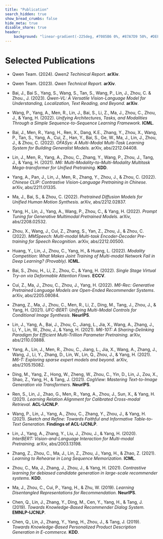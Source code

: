 ```yaml
---
title: "Publication"
search_hidden: true
show_bread_crumbs: false
hide_meta: true
disable_share: true
header:
    background: "linear-gradient(-225deg, #7085B6 0%, #87A7D9 50%, #DEF3F8 100%);"
---
```


# Selected Publications

- Qwen Team. (2024). _Qwen2 Techinical Report._ **arXiv**.

- Qwen Team. (2023). _Qwen Technical Report._ **arXiv**.

- Bai, J., Bai S., Yang, S., Wang, S., Tan, S., Wang, P., Lin, J., Zhou, C. & Zhou., J. (2023). _Qwen-VL: A Versatile Vision-Language Model for Understanding, Localization, Text Reading, and Beyond._ **arXiv**.

- Wang, P., Yang, A., Men, R., Lin, J., Bai, S., Li, Z., Ma, J., Zhou, C., Zhou, J., & Yang, H. (2022). _Unifying Architectures, Tasks, and Modalities Through a Simple Sequence-to-Sequence Learning Framework._ **ICML**.

- Bai, J., Men, R., Yang, H., Ren, X., Dang, K.E., Zhang, Y., Zhou, X., Wang, P., Tan, S., Yang, A., Cui, Z., Han, Y., Bai, S., Ge, W., Ma, J., Lin, J., Zhou, J., & Zhou, C. (2022). _OFASys: A Multi-Modal Multi-Task Learning System for Building Generalist Models._ arXiv, abs/2212.04408.

- Lin, J., Men, R., Yang, A., Zhou, C., Zhang, Y., Wang, P., Zhou, J., Tang, J., & Yang, H. (2021). _M6: Multi-Modality-to-Multi-Modality Multitask Mega-transformer for Unified Pretraining._ **KDD**.

- Yang, A., Pan, J., Lin, J., Men, R., Zhang, Y., Zhou, J., & Zhou, C. (2022). _Chinese CLIP: Contrastive Vision-Language Pretraining in Chinese._ arXiv, abs/2211.01335.

- Ma, J., Bai, S., & Zhou, C. (2022). _Pretrained Diffusion Models for Unified Human Motion Synthesis._ arXiv, abs/2212.02837.

- Yang, H., Lin, J., Yang, A., Wang, P., Zhou, C., & Yang, H. (2022). _Prompt Tuning for Generative Multimodal Pretrained Models._ arXiv, abs/2208.02532.

- Zhou, X., Wang, J., Cui, Z., Zhang, S., Yan, Z., Zhou, J., & Zhou, C. (2022). _MMSpeech: Multi-modal Multi-task Encoder-Decoder Pre-training for Speech Recognition._ arXiv, abs/2212.00500.

- Huang, Y., Lin, J., Zhou, C., Yang, H., & Huang, L. (2022). _Modality Competition: What Makes Joint Training of Multi-modal Network Fail in Deep Learning? (Provably)._ **ICML**.

- Bai, S., Zhou, H., Li, Z., Zhou, C., & Yang, H. (2022). _Single Stage Virtual Try-on via Deformable Attention Flows_. **ECCV**.

- Cui, Z., Ma, J., Zhou, C., Zhou, J., Yang, H. (2022). _M6-Rec: Generative Pretrained Language Models are Open-Ended Recommender Systems_. arXiv, abs/2205.08084.

- Zhang, Z., Ma, J., Zhou, C., Men, R., Li, Z., Ding, M., Tang, J., Zhou, J., & Yang, H. (2021). _UFC-BERT: Unifying Multi-Modal Controls for Conditional Image Synthesis._ **NeurIPS**.

- Lin, J., Yang, A., Bai, J., Zhou, C., Jiang, L., Jia, X., Wang, A., Zhang, J., Li, Y., Lin, W., Zhou, J., & Yang, H. (2021). _M6-10T: A Sharing-Delinking Paradigm for Efficient Multi-Trillion Parameter Pretraining._ arXiv, abs/2110.03888.

- Yang, A., Lin, J., Men, R., Zhou, C., Jiang, L., Jia, X., Wang, A., Zhang, J., Wang, J., Li, Y., Zhang, D., Lin, W., Lin, Q., Zhou, J., & Yang, H. (2021). _M6-T: Exploring sparse expert models and beyond._ arXiv, abs/2105.15082.

- Ding, M., Yang, Z., Hong, W., Zheng, W., Zhou, C., Yin, D., Lin, J., Zou, X., Shao, Z., Yang, H., & Tang, J. (2021). _CogView: Mastering Text-to-Image Generation via Transformers_. **NeurIPS**.

- Ren, S., Lin, J., Zhao, G., Men, R., Yang, A., Zhou, J., Sun, X., & Yang, H. (2021). _Learning Relation Alignment for Calibrated Cross-modal Retrieval._ **ACL-IJCNLP**.

- Wang, P., Lin, J., Yang, A., Zhou, C., Zhang, Y., Zhou, J., & Yang, H. (2021). _Sketch and Refine: Towards Faithful and Informative Table-to-Text Generation._ **Findings of ACL-IJCNLP**.

- Lin, J., Yang, A., Zhang, Y., Liu, J., Zhou, J., & Yang, H. (2020). _InterBERT: Vision-and-Language Interaction for Multi-modal Pretraining._ arXiv, abs/2003.13198.

- Zhang, Z., Zhou, C., Ma, J., Lin, Z., Zhou, J., Yang, H., & Zhao, Z. (2021). _Learning to Rehearse in Long Sequence Memorization._ **ICML**.

- Zhou, C., Ma, J., Zhang, J., Zhou, J., & Yang, H. (2021). _Contrastive learning for debiased candidate generation in large-scale recommender systems._ **KDD**.

- Ma, J., Zhou, C., Cui, P., Yang, H., & Zhu, W. (2019). _Learning Disentangled Representations for Recommendation._  **NeurIPS**.

- Chen, Q., Lin, J., Zhang, Y., Ding, M., Cen, Y., Yang, H., & Tang, J. (2019). _Towards Knowledge-Based Recommender Dialog System._ **EMNLP-IJCNLP**.

- Chen, Q., Lin, J., Zhang, Y., Yang, H., Zhou, J., & Tang, J. (2019). _Towards Knowledge-Based Personalized Product Description Generation in E-commerce._ **KDD**.
